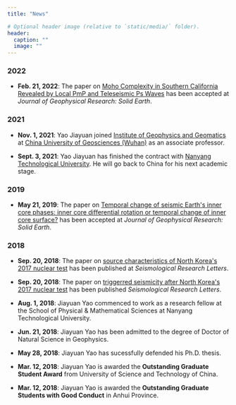 ```yaml
---
title: "News"

# Optional header image (relative to `static/media/` folder).
header:
  caption: ""
  image: ""
---
```


### 2022

- **Feb. 21, 2022**:
  The paper on
  [Moho Complexity in Southern California Revealed by Local PmP and Teleseismic Ps Waves](https://doi.org/10.1029/2021JB023033)
  has been accepted at *Journal of Geophysical Research: Solid Earth*.

### 2021

- **Nov. 1, 2021**:
  Yao Jiayuan joined
  [Institute of Geophysics and Geomatics](https://dkxy.cug.edu.cn/) at
  [China University of Geosciences (Wuhan)](https://www.cug.edu.cn/)
  as an associate professor.

- **Sept. 3, 2021**:
  Yao Jiayuan has finished the contract with
  [Nanyang Technological University](http://spms.ntu.edu.sg/).
  He will go back to China for his next academic stage.

### 2019

-  **May 21, 2019**:
   The paper on
   [Temporal change of seismic Earth's inner core phases: inner core differential rotation or temporal change of inner core surface?](https://doi.org/10.1029/2019JB017532)
   has been accepted at *Journal of Geophysical Research: Solid Earth*.

### 2018

-  **Sep. 20, 2018**:
   The paper on
   [source characteristics of North Korea's 2017 nuclear test](https://doi.org/10.1785/0220180134)
   has been published at *Seismological Research Letters*.

-  **Sep. 20, 2018**:
   The paper on
   [triggerred seismicity after North Korea's 2017 nuclear test](https://doi.org/10.1785/0220180135)
   has been published *Seismological Research Letters*.

-  **Aug. 1, 2018**:
   Jiayuan Yao commenced to work as a research fellow at the School of
   Physical & Mathematical Sciences at Nanyang Technological University.

-  **Jun. 21, 2018**:
   Jiayuan Yao has been admitted to the degree of Doctor of Natural Science in Geophysics.

-  **May 28, 2018**:
   Jiayuan Yao has sucessfully defended his Ph.D. thesis.

-  **Mar. 12, 2018**:
   Jiayuan Yao is awarded the **Outstanding Graduate Student Award**
   from University of Science and Technology of China.

-  **Mar. 12, 2018**:
   Jiayuan Yao is awarded the **Outstanding Graduate Students with Good Conduct**
   in Anhui Province.

